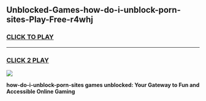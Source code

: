 
## Unblocked-Games-how-do-i-unblock-porn-sites-Play-Free-r4whj
<h3>
<a href="https://premium76.site?title=how-do-i-unblock-porn-sites&ref=10A">CLICK TO PLAY</a></h3>
<hr>

<h3>
<a href="https://premium76.site?title=how-do-i-unblock-porn-sites&ref=10A">CLICK 2 PLAY</a>
  
</h3>

<a href="https://premium76.site?title=how-do-i-unblock-porn-sites&ref=10A"><img src="https://clearcache.store/games.png"></a>


**how-do-i-unblock-porn-sites games unblocked: Your Gateway to Fun and Accessible Online Gaming**
